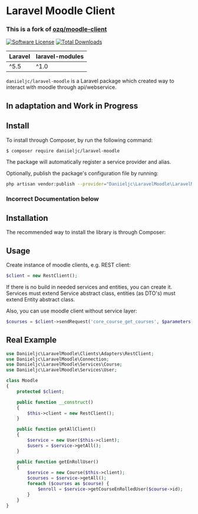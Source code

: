# Laravel Moodle Client

### This is a fork of [ozq/moodle-client](https://github.com/ozq/moodle-client)

[![Software License](https://img.shields.io/badge/license-MIT-brightgreen.svg?style=flat-square)](LICENSE.md)
[![Total Downloads](https://img.shields.io/packagist/dt/daniieljc/laravel-moodle.svg?style=flat-square)](https://packagist.org/packages/daniieljc/laravel-moodle)

| **Laravel** | **laravel-modules** |
| ----------- | ------------------- |
| ^5.5        | ^1.0                |

`daniieljc/laravel-moodle` is a Laravel package which created way to interact with moodle through api/webservice.

## In adaptation and Work in Progress

## Install

To install through Composer, by run the following command:

```
$ composer require daniieljc/laravel-moodle
```

The package will automatically register a service provider and alias.

Optionally, publish the package's configuration file by running:

```bash
php artisan vendor:publish --provider="Daniieljc\LaravelMoodle\LaravelMoodleServiceProvider"
```

### Incorrect Documentation below

## Installation

The recommended way to install the library is through Composer:

## Usage

Create instance of moodle clients, e.g. REST client:

```php
$client = new RestClient();
```

If there is no build in needed services and entities, you can create it.  
Services must extend Service abstract class, entities (as DTO's) must extend Entity abstract class.

Also, you can use moodle client without service layer:

```php
$courses = $client->sendRequest('core_course_get_courses', $parameters);
```

## Real Example

```php
use Daniieljc\LaravelMoodle\Clients\Adapters\RestClient;
use Daniieljc\LaravelMoodle\Connection;
use Daniieljc\LaravelMoodle\Services\Course;
use Daniieljc\LaravelMoodle\Services\User;

class Moodle
{
    protected $client;

    public function __construct()
    {
        $this->client = new RestClient();
    }

    public function getAllClient()
    {
        $service = new User($this->client);
        $users = $service->getAll();
    }

    public function getEnRollUser()
    {
        $service = new Course($this->client);
        $courses = $service->getAll();
        foreach ($courses as $course) {
            $enroll = $service->getCourseEnRolledUser($course->id);
        }
    }
}
```
